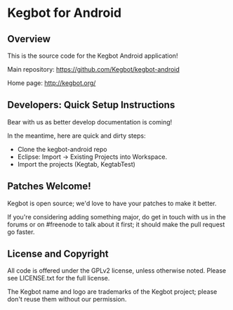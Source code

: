 Kegbot for Android
===================

Overview
--------

This is the source code for the Kegbot Android application!

Main repository: https://github.com/Kegbot/kegbot-android

Home page: http://kegbot.org/


Developers: Quick Setup Instructions
------------------------------------

Bear with us as better develop documentation is coming!

In the meantime, here are quick and dirty steps:

- Clone the kegbot-android repo
- Eclipse: Import -> Existing Projects into Workspace.
- Import the projects (Kegtab, KegtabTest)

Patches Welcome!
----------------

Kegbot is open source; we'd love to have your patches to make it better.

If you're considering adding something major, do get in touch with us in the
forums or on #freenode to talk about it first; it should make the pull
request go faster.

License and Copyright
---------------------

All code is offered under the GPLv2 license, unless otherwise noted. Please see
LICENSE.txt for the full license.

The Kegbot name and logo are trademarks of the Kegbot project; please don't
reuse them without our permission.

